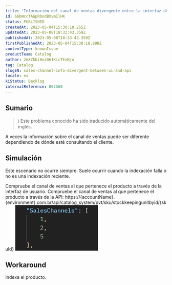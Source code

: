 ```yaml
---
title: 'Información del canal de ventas divergente entre la interfaz de usuario y la API'
id: 66bWccTAGpRbodBXvmIlHK
status: PUBLISHED
createdAt: 2023-05-04T15:30:18.265Z
updatedAt: 2023-05-08T18:33:43.359Z
publishedAt: 2023-05-08T18:33:43.359Z
firstPublishedAt: 2023-05-04T15:30:18.800Z
contentType: knownIssue
productTeam: Catalog
author: 2mXZkbi0oi061KicTExNjo
tag: Catalog
slugEN: sales-channel-info-divergent-between-ui-and-api
locale: es
kiStatus: Backlog
internalReference: 802560
---
```


## Sumario

>ℹ️ Este problema conocido ha sido traducido automáticamente del inglés.


A veces la información sobre el canal de ventas puede ser diferente dependiendo de dónde esté consultando el cliente.


##

## Simulación


Este escenario no ocurre siempre. Suele ocurrir cuando la indexación falla o no es una indexación reciente.

Compruebe el canal de ventas al que pertenece el producto a través de la interfaz de usuario.
Compruebe el canal de ventas al que pertenece el producto a través de la API:
https://{accountName}.{environment}.com.br/api/catalog_system/pvt/sku/stockkeepingunitbyid/{skuId}
 ![](https://raw.githubusercontent.com/vtexdocs/help-center-content/refs/heads/main/docs/es/known-issues/Catalog/informacion-del-canal-de-ventas-divergente-entre-la-interfaz-de-usuario-y-la-api_1.png)



##

## Workaround


Indexa el producto.





